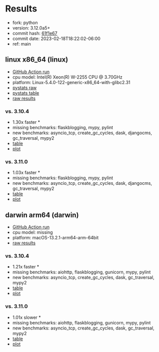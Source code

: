 # Results

- fork: python
- version: 3.12.0a5+
- commit hash: [61f1e67](https://github.com/python/cpython/commit/61f1e67)
- commit date: 2023-02-18T18:22:02-06:00
- ref: main

## linux x86_64 (linux)

- [GitHub Action run](https://github.com/faster-cpython/benchmarking/actions/runs/4213724911)
- cpu model: Intel(R) Xeon(R) W-2255 CPU @ 3.70GHz
- platform: Linux-5.4.0-122-generic-x86_64-with-glibc2.31
- [pystats raw](bm-20230218-linux-x86_64-python-main-3.12.0a5%2B-61f1e67-pystats.json)
- [pystats table](bm-20230218-linux-x86_64-python-main-3.12.0a5%2B-61f1e67-pystats.md)
- [raw results](bm-20230218-linux-x86_64-python-main-3.12.0a5%2B-61f1e67.json)

### vs. 3.10.4

- 1.30x faster \*
- missing benchmarks: flaskblogging, mypy, pylint
- new benchmarks: asyncio_tcp, create_gc_cycles, dask, djangocms, gc_traversal, mypy2
- [table](bm-20230218-linux-x86_64-python-main-3.12.0a5%2B-61f1e67-vs-3.10.4.md)
- [plot](bm-20230218-linux-x86_64-python-main-3.12.0a5%2B-61f1e67-vs-3.10.4.png)

### vs. 3.11.0

- 1.03x faster \*
- missing benchmarks: flaskblogging, mypy, pylint
- new benchmarks: asyncio_tcp, create_gc_cycles, dask, djangocms, gc_traversal, mypy2
- [table](bm-20230218-linux-x86_64-python-main-3.12.0a5%2B-61f1e67-vs-3.11.0.md)
- [plot](bm-20230218-linux-x86_64-python-main-3.12.0a5%2B-61f1e67-vs-3.11.0.png)

## darwin arm64 (darwin)

- [GitHub Action run](https://github.com/faster-cpython/benchmarking/actions/runs/4213724911)
- cpu model: missing
- platform: macOS-13.2.1-arm64-arm-64bit
- [raw results](bm-20230218-darwin-arm64-python-main-3.12.0a5%2B-61f1e67.json)

### vs. 3.10.4

- 1.21x faster \*
- missing benchmarks: aiohttp, flaskblogging, gunicorn, mypy, pylint
- new benchmarks: asyncio_tcp, create_gc_cycles, dask, gc_traversal, mypy2
- [table](bm-20230218-darwin-arm64-python-main-3.12.0a5%2B-61f1e67-vs-3.10.4.md)
- [plot](bm-20230218-darwin-arm64-python-main-3.12.0a5%2B-61f1e67-vs-3.10.4.png)

### vs. 3.11.0

- 1.01x slower \*
- missing benchmarks: aiohttp, flaskblogging, gunicorn, mypy, pylint
- new benchmarks: asyncio_tcp, create_gc_cycles, dask, gc_traversal, mypy2
- [table](bm-20230218-darwin-arm64-python-main-3.12.0a5%2B-61f1e67-vs-3.11.0.md)
- [plot](bm-20230218-darwin-arm64-python-main-3.12.0a5%2B-61f1e67-vs-3.11.0.png)

